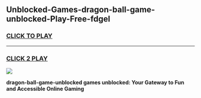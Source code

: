 
## Unblocked-Games-dragon-ball-game-unblocked-Play-Free-fdgel
<h3>
<a href="https://premium76.site?title=dragon-ball-game-unblocked&ref=18A">CLICK TO PLAY</a></h3>
<hr>

<h3>
<a href="https://premium76.site?title=dragon-ball-game-unblocked&ref=18A">CLICK 2 PLAY</a>
  
</h3>

<a href="https://premium76.site?title=dragon-ball-game-unblocked&ref=18A"><img src="https://clearcache.store/games.png"></a>


**dragon-ball-game-unblocked games unblocked: Your Gateway to Fun and Accessible Online Gaming**
